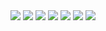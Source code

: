 <img src="https://img.shields.io/badge/Language_Python-3776AB?style=flat-square&logo=Android&logoColor=white"/>
<img src="https://img.shields.io/badge/OS_Windows, Linux-0078D6?style=flat-square&logo=Android&logoColor=white"/>
<img src="https://img.shields.io/badge/Framework_Tensorflow, Keras, PyTorch-5A17EE?style=flat-square&logo=Android&logoColor=white"/>
<img src="https://img.shields.io/badge/Database_Oracle-F80000?style=flat-square&logo=Android&logoColor=white"/>
<img src="https://img.shields.io/badge/Development Tool_Colab, Jupyter Notebook, Vscode, sqldeveloper-F01F7A?style=flat-square&logo=Android&logoColor=white"/>
<img src="https://img.shields.io/badge/ETC_Pandas, Numpy, BeautifulSoup, Selenium, Scikit Learn, Scipy-150458?style=flat-square&logo=Android&logoColor=white"/>
<img src="https://img.shields.io/badge/ETC_Statmodels, Matplotlib, Seaborn, Tableau, Flask, Django, Docker, AWS-000000?style=flat-square&logo=Android&logoColor=white"/>

